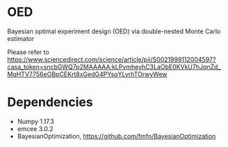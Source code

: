 # OED
 Bayesian optimal experiment design (OED) via double-nested Monte Carlo estimator
 
Please refer to https://www.sciencedirect.com/science/article/pii/S0021999112004597?casa_token=sncbGWQ7p2MAAAAA:kLPvmheyhC3LaObE0KVkU7hJqnZd_MqHTV7756eOBpCEKrt8xGedG4PYsqYLyrhTOrwyWew

# Dependencies
* Numpy 1.17.3
* emcee 3.0.2
* BayesianOptimization, https://github.com/fmfn/BayesianOptimization
